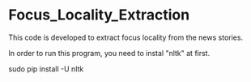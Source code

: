 # Focus_Locality_Extraction

This code is developed to extract focus locality from the news stories. 

In order to run this program, you need to instal "nltk" at first. 

sudo pip install -U nltk

